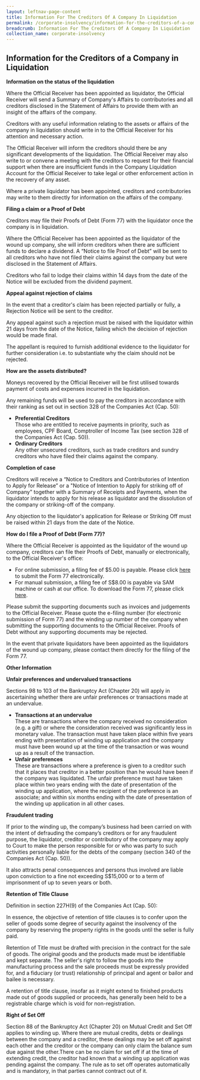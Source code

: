 ```yaml
---
layout: leftnav-page-content
title: Information For The Creditors Of A Company In Liquidation
permalink: /corporate-insolvency/information-for-the-creditors-of-a-company-in-liquidation/
breadcrumb: Information For The Creditors Of A Company In Liquidation
collection_name: corporate-insolvency
---
```


Information for the Creditors of a Company in Liquidation
---

**Information on the status of the liquidation**
 
Where the Official Receiver has been appointed as liquidator, the Official Receiver will send a Summary of Company's Affairs to contributories and all creditors disclosed in the Statement of Affairs to provide them with an insight of the affairs of the company.

Creditors with any useful information relating to the assets or affairs of the company in liquidation should write in to the Official Receiver for his attention and necessary action.

The Official Receiver will inform the creditors should there be any significant developments of the liquidation. The Official Receiver may also write to or convene a meeting with the creditors to request for their financial support when there are insufficient funds in the Company Liquidation Account for the Official Receiver to take legal or other enforcement action in the recovery of any asset.

Where a private liquidator has been appointed, creditors and contributories may write to them directly for information on the affairs of the company.<br>

**Filing a claim or a Proof of Debt**

Creditors may file their Proofs of Debt (Form 77) with the liquidator once the company is in liquidation.   

Where the Official Receiver has been appointed as the liquidator of the wound up company, she will inform creditors when there are sufficient funds to declare a dividend. A “Notice to file Proof of Debt” will be sent to all creditors who have not filed their claims against the company but were disclosed in the Statement of Affairs. 

Creditors who fail to lodge their claims within 14 days from the date of the Notice will be excluded from the dividend payment.<br>

**Appeal against rejection of claims**

In the event that a creditor's claim has been rejected partially or fully, a Rejection Notice will be sent to the creditor. 

Any appeal against such a rejection must be raised with the liquidator within 21 days from the date of the Notice, failing which the decision of rejection would be made final. 

The appellant is required to furnish additional evidence to the liquidator for further consideration i.e. to substantiate why the claim should not be rejected.<br>

**How are the assets distributed?**<br>

Moneys recovered by the Official Receiver will be first utilised towards payment of costs and expenses incurred in the liquidation.

Any remaining funds will be used to pay the creditors in accordance with their ranking as set out in section 328 of the Companies Act (Cap. 50):<br>

<ul>
  <li><b>Preferential Creditors</b><br>
    Those who are entitled to receive payments in priority, such as employees, CPF Board, Comptroller of Income Tax (see section 328 of the Companies Act (Cap. 50)).
  </li>
  <li><b>Ordinary Creditors </b><br>
    Any other unsecured creditors, such as trade creditors and sundry creditors who have filed their claims against the company.
  </li>
</ul>

**Completion of case**

Creditors will receive a “Notice to Creditors and Contributories of Intention to Apply for Release” or a "Notice of Intention to Apply for striking off of Company" together with a Summary of Receipts and Payments, when the liquidator intends to apply for his release as liquidator and the dissolution of the company or striking-off of the company.

Any objection to the liquidator's application for Release or Striking Off must be raised within 21 days from the date of the Notice.<br>

**How do I file a Proof of Debt (Form 77)?**<br>

Where the Official Receiver is appointed as the liquidator of the wound up company, creditors can file their Proofs of Debt, manually or electronically, to the Official Receiver's office:<br>
<ul>
 <li>For online submission, a filing fee of $5.00 is payable. Please click <a href="https://www.mlaw.gov.sg/eservices/io/" target="_blank">here</a> to submit the Form 77 electronically.</li>
  <li>For manual submission, a filing fee of S$8.00 is payable via SAM machine or cash at our office. To download the Form 77, please click <a href="/corporate-insolvency/forms/" target="_blank">here</a>.</li>
</ul>

Please submit the supporting documents such as invoices and judgements to the Official Receiver. Please quote the e-filing number (for electronic submission of Form 77) and the winding up number of the company when submitting the supporting documents to the Official Receiver. Proofs of Debt without any supporting documents may be rejected.

In the event that private liquidators have been appointed as the liquidators of the wound up company, please contact them directly for the filing of the Form 77.<br>

**Other Information**

**Unfair preferences and undervalued transactions**

Sections 98 to 103 of the Bankruptcy Act (Chapter 20) will apply in ascertaining whether there are unfair preferences or transactions made at an undervalue.<br>
<ul>
  <li>
    <b>Transactions at an undervalue</b><br>
  These are transactions where the company received no consideration (e.g. a gift) or where the consideration received was significantly less in monetary value. The transaction must have taken place within five years ending with presentation of winding up application and the company must have been wound up at the time of the transaction or was wound up as a result of the transaction.
  </li>
  <li>
    <b>Unfair preferences</b><br>
  These are transactions where a preference is given to a creditor such that it places that creditor in a better position than he would have been if the company was liquidated. The unfair preference must have taken place within two years ending with the date of presentation of the winding up application, where the recipient of the preference is an associate; and within six months ending with the date of presentation of the winding up application in all other cases.</li>
</ul>

**Fraudulent trading**

If prior to the winding up, the company’s business had been carried on with the intent of defrauding the company’s creditors or for any fraudulent purpose, the liquidator, creditor or contributory of the company may apply to Court to make the person responsible for or who was party to such activities personally liable for the debts of the company (section 340 of the Companies Act (Cap. 50)).

It also attracts penal consequences and persons thus involved are liable upon conviction to a fine not exceeding S$15,000 or to a term of imprisonment of up to seven years or both.<br>

**Retention of Title Clause**

Definition in section 227H(9) of the Companies Act (Cap. 50):

In essence, the objective of retention of title clauses is to confer upon the seller of goods some degree of security against the insolvency of the company by reserving the property rights in the goods until the seller is fully paid.

Retention of Title must be drafted with precision in the contract for the sale of goods. The original goods and the products made must be identifiable and kept separate. The seller's right to follow the goods into the manufacturing process and the sale proceeds must be expressly provided for, and a fiduciary (or trust) relationship of principal and agent or bailor and bailee is necessary.

A retention of title clause, insofar as it might extend to finished products made out of goods supplied or proceeds, has generally been held to be a registrable charge which is void for non-registration.<br>

**Right of Set Off**

Section 88 of the Bankruptcy Act (Chapter 20) on Mutual Credit and Set Off applies to winding up. Where there are mutual credits, debts or dealings between the company and a creditor, these dealings may be set off against each other and the creditor or the company can only claim the balance sum due against the other.There can be no claim for set off if at the time of extending credit, the creditor had known that a winding up application was pending against the company. The rule as to set off operates automatically and is mandatory, in that parties cannot contract out of it.

